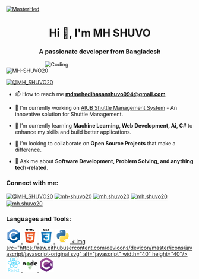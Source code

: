 [![MasterHed](https://user-images.githubusercontent.com/90236635/232446433-d5540fa2-fe28-4bb8-b929-cdb51fe61336.gif)](https://debashis50.io)

<h1 align="center">Hi 👋, I'm MH SHUVO</h1>
<h3 align="center">A passionate developer from Bangladesh</h3>
<img align="right" alt="Coding" width="400" src="https://media.giphy.com/media/qgQUggAC3Pfv687qPC/giphy.gif">

<p align="left"> <img src="https://komarev.com/ghpvc/?username=MH-SHUVO20&label=Profile%20views&color=0e75b6&style=flat" alt="MH-SHUVO20" /> </p>

<p align="left"> <a href="https://x.com/mehedi__shuvo" target="blank"><img src="https://img.shields.io/twitter/follow/MH_SHUVO20?logo=twitter&style=for-the-badge" alt="@MH_SHUVO20" /></a> </p>

- 📫 How to reach me **mdmehedihasanshuvo994@gmail.com**

- 🔭 I’m currently working on [AIUB Shuttle Management System](https://github.com/Mahbubul-Islam/AIUB_SHUTTLE_MANAGEMENT_SYSTEM1) - An innovative solution for Shuttle Management.
- 🌱 I’m currently learning **Machine Learning, Web Development, Ai, C#** to enhance my skills and build better applications.
- 👯 I’m looking to collaborate on **Open Source Projects** that make a difference.
- 💬 Ask me about **Software Development, Problem Solving, and anything tech-related**.

<h3 align="left">Connect with me:</h3>
<p align="left">
<a href="https://x.com/mehedi__shuvo" target="blank"><img align="center" src="https://raw.githubusercontent.com/rahuldkjain/github-profile-readme-generator/master/src/images/icons/Social/twitter.svg" alt="@MH_SHUVO20" height="30" width="40" /></a>
<a href="https://www.linkedin.com/in/md-mehedi-hasan-shuvo-620416255/" target="blank"><img align="center" src="https://raw.githubusercontent.com/rahuldkjain/github-profile-readme-generator/master/src/images/icons/Social/linked-in-alt.svg" alt="mh-shuvo20" height="30" width="40" /></a>
<a href="https://www.facebook.com/mh.shuvo.7370" target="blank"><img align="center" src="https://raw.githubusercontent.com/rahuldkjain/github-profile-readme-generator/master/src/images/icons/Social/facebook.svg" alt="mh.shuvo20" height="30" width="40" /></a>
<a href="https://www.instagram.com/its_mh_shuvo/" target="blank"><img align="center" src="https://raw.githubusercontent.com/rahuldkjain/github-profile-readme-generator/master/src/images/icons/Social/instagram.svg" alt="mh.shuvo20" height="30" width="40" /></a>
<a href="https://codeforces.com/profile/MH_SHUVO" target="blank"><img align="center" src="https://raw.githubusercontent.com/rahuldkjain/github-profile-readme-generator/master/src/images/icons/Social/codeforces.svg" alt="mh.shuvo20" height="30" width="40" /></a>
</p>

<h3 align="left">Languages and Tools:</h3>
<p align="left"> 
<a href="https://www.cprogramming.com/" target="_blank" rel="noreferrer"> <img src="https://raw.githubusercontent.com/devicons/devicon/master/icons/c/c-original.svg" alt="c" width="40" height="40"/> </a> 
<a href="https://www.w3.org/html/" target="_blank" rel="noreferrer"> <img src="https://raw.githubusercontent.com/devicons/devicon/master/icons/html5/html5-original-wordmark.svg" alt="html5" width="40" height="40"/> </a> 
<a href="https://www.w3schools.com/css/" target="_blank" rel="noreferrer"> <img src="https://raw.githubusercontent.com/devicons/devicon/master/icons/css3/css3-original-wordmark.svg" alt="css3" width="40" height="40"/> </a> 
<a href="https://www.python.org" target="_blank" rel="noreferrer"> <img src="https://raw.githubusercontent.com/devicons/devicon/master/icons/python/python-original.svg" alt="python" width="40" height="40"/> </a> 
<a href="https://www.javascript.com/" target="_blank" rel="noreferrer"> < img src="https://raw.githubusercontent.com/devicons/devicon/master/icons/javascript/javascript-original.svg" alt="javascript" width="40" height="40"/> </a> 
<a href="https://reactjs.org/" target="_blank" rel="noreferrer"> <img src="https://raw.githubusercontent.com/devicons/devicon/master/icons/react/react-original-wordmark.svg" alt="react" width="40" height="40"/> </a> 
<a href="https://nodejs.org" target="_blank" rel="noreferrer"> <img src="https://raw.githubusercontent.com/devicons/devicon/master/icons/nodejs/nodejs-original-wordmark.svg" alt="nodejs" width="40" height="40"/> </a> 
<a href="https://docs.microsoft.com/en-us/dotnet/csharp/" target="_blank" rel="noreferrer"> <img src="https://raw.githubusercontent.com/devicons/devicon/master/icons/csharp/csharp-original.svg" alt="csharp" width="40" height="40"/> </a>
</p>
